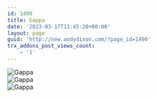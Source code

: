 ```yaml
---
id: 1490
title: Gappa
date: '2023-03-17T13:45:20+00:00'
layout: page
guid: 'http://new.andydixon.com/?page_id=1490'
trx_addons_post_views_count:
    - '1'
---
```


![Gappa](https://i0.wp.com/assets.g8x2.ldn.idrivee2-23.com/posters/Gappa%2001.jpg?w=1200&ssl=1 "Gappa")  
![Gappa](https://i0.wp.com/assets.g8x2.ldn.idrivee2-23.com/posters/Gappa%2002.jpg?w=1200&ssl=1 "Gappa")  
![Gappa](https://i0.wp.com/assets.g8x2.ldn.idrivee2-23.com/posters/Gappa%2003.jpg?w=1200&ssl=1 "Gappa")